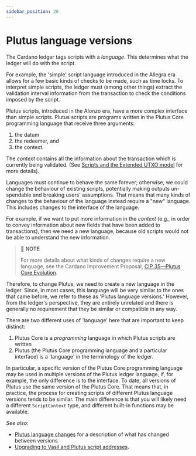 ```yaml
---
sidebar_position: 20
---
```


# Plutus language versions

The Cardano ledger tags scripts with a *language*. 
This determines what the ledger will do with the script.

For example, the 'simple' script language introduced in the Allegra era allows for a few basic kinds of checks to be made, such as time locks. 
To interpret simple scripts, the ledger must (among other things) extract the validation interval information from the transaction to check the conditions imposed by the script.

Plutus scripts, introduced in the Alonzo era, have a more complex interface than simple scripts. 
Plutus scripts are programs written in the Plutus Core programming language that receive three arguments:

1. the datum
2. the redeemer, and
3. the context.

The *context* contains all the information about the transaction which is currently being validated. (See [Scripts and the Extended UTXO model](ledger.md#scripts-and-the-extended-utxo-model) for more details).

Languages must continue to behave the same forever; otherwise, we could change the behaviour of existing scripts, potentially making outputs un-spendable and breaking users' assumptions. 
That means that many kinds of changes to the behaviour of the language instead require a "new" language. 
This includes changes to the interface of the language.

For example, if we want to put more information in the *context* (e.g., in order to convey information about new fields that have been added to transactions), then we need a new language, because old scripts would not be able to understand the new information.

> :pushpin: **NOTE**
> 
> For more details about what kinds of changes require a new language, see the Cardano Improvement Proposal, [CIP 35&mdash;Plutus Core Evolution](https://cips.cardano.org/cips/cip35/).

Therefore, to change Plutus, we need to create a new language in the ledger. 
Since, in most cases, this language will be very similar to the ones that came before, we refer to these as 'Plutus language versions.'
However, from the ledger's perspective, they are entirely unrelated and there is generally no requirement that they be similar or compatible in any way.

There are two different uses of 'language' here that are important to keep distinct:

1. Plutus Core is a *programming* language in which Plutus scripts are written
2. Plutus (the Plutus Core programming language and a particular interface) is a 'language' in the terminology of the ledger.

In particular, a specific version of the Plutus Core programming language may be used in multiple versions of the Plutus ledger language, if, for example, the only difference is to the interface. 
To date, all versions of Plutus use the same version of the Plutus Core. 
That means that, in practice, the process for creating scripts of different Plutus language versions tends to be similar. 
The main difference is that you will likely need a different `ScriptContext` type, and different
built-in functions may be available.

*See also:*

- [Plutus language changes](../reference/plutus-language-changes.md) for a description of what has changed between versions
- [Upgrading to Vasil and Plutus script addresses](../reference/upgrade-vasil-plutus-script-addresses.md).
